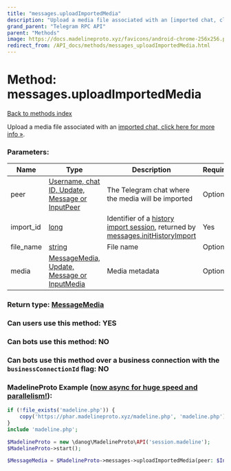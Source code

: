 ```yaml
---
title: "messages.uploadImportedMedia"
description: "Upload a media file associated with an [imported chat, click here for more info »](https://core.telegram.org/api/import)."
grand_parent: "Telegram RPC API"
parent: "Methods"
image: https://docs.madelineproto.xyz/favicons/android-chrome-256x256.png
redirect_from: /API_docs/methods/messages_uploadImportedMedia.html
---
```

# Method: messages.uploadImportedMedia
[Back to methods index](index.html)



Upload a media file associated with an [imported chat, click here for more info »](https://core.telegram.org/api/import).

### Parameters:

| Name     |    Type       | Description | Required |
|----------|---------------|-------------|----------|
|peer|[Username, chat ID, Update, Message or InputPeer](/API_docs/types/InputPeer.html) | The Telegram chat where the media will be imported | Optional|
|import\_id|[long](/API_docs/types/long.html) | Identifier of a [history import session](https://core.telegram.org/api/import), returned by [messages.initHistoryImport](../methods/messages.initHistoryImport.html) | Yes|
|file\_name|[string](/API_docs/types/string.html) | File name | Optional|
|media|[MessageMedia, Update, Message or InputMedia](/API_docs/types/InputMedia.html) | Media metadata | Optional|


### Return type: [MessageMedia](/API_docs/types/MessageMedia.html)

### Can users use this method: **YES**


### Can bots use this method: **NO**


### Can bots use this method over a business connection with the `businessConnectionId` flag: **NO**


### MadelineProto Example ([now async for huge speed and parallelism!](https://docs.madelineproto.xyz/docs/ASYNC.html)):


```php
if (!file_exists('madeline.php')) {
    copy('https://phar.madelineproto.xyz/madeline.php', 'madeline.php');
}
include 'madeline.php';

$MadelineProto = new \danog\MadelineProto\API('session.madeline');
$MadelineProto->start();

$MessageMedia = $MadelineProto->messages->uploadImportedMedia(peer: $InputPeer, import_id: $long, file_name: 'string', media: $InputMedia, );
```

